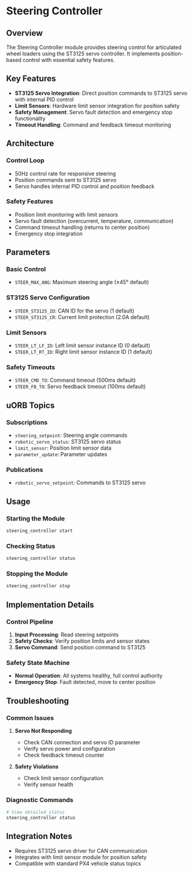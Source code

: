 # Steering Controller

## Overview

The Steering Controller module provides steering control for articulated wheel loaders using the ST3125 servo controller. It implements position-based control with essential safety features.

## Key Features

- **ST3125 Servo Integration**: Direct position commands to ST3125 servo with internal PID control
- **Limit Sensors**: Hardware limit sensor integration for position safety
- **Safety Management**: Servo fault detection and emergency stop functionality
- **Timeout Handling**: Command and feedback timeout monitoring

## Architecture

### Control Loop
- 50Hz control rate for responsive steering
- Position commands sent to ST3125 servo
- Servo handles internal PID control and position feedback

### Safety Features
- Position limit monitoring with limit sensors
- Servo fault detection (overcurrent, temperature, communication)
- Command timeout handling (returns to center position)
- Emergency stop integration

## Parameters

### Basic Control
- `STEER_MAX_ANG`: Maximum steering angle (±45° default)

### ST3125 Servo Configuration
- `STEER_ST3125_ID`: CAN ID for the servo (1 default)
- `STEER_ST3125_CR`: Current limit protection (2.0A default)

### Limit Sensors
- `STEER_LT_LF_ID`: Left limit sensor instance ID (0 default)
- `STEER_LT_RT_ID`: Right limit sensor instance ID (1 default)

### Safety Timeouts
- `STEER_CMD_TO`: Command timeout (500ms default)
- `STEER_FB_TO`: Servo feedback timeout (100ms default)

## uORB Topics

### Subscriptions
- `steering_setpoint`: Steering angle commands
- `robotic_servo_status`: ST3125 servo status
- `limit_sensor`: Position limit sensor data
- `parameter_update`: Parameter updates

### Publications
- `robotic_servo_setpoint`: Commands to ST3125 servo

## Usage

### Starting the Module
```bash
steering_controller start
```

### Checking Status
```bash
steering_controller status
```

### Stopping the Module
```bash
steering_controller stop
```

## Implementation Details

### Control Pipeline
1. **Input Processing**: Read steering setpoints
2. **Safety Checks**: Verify position limits and sensor states
3. **Servo Command**: Send position command to ST3125

### Safety State Machine
- **Normal Operation**: All systems healthy, full control authority
- **Emergency Stop**: Fault detected, move to center position

## Troubleshooting

### Common Issues

1. **Servo Not Responding**
   - Check CAN connection and servo ID parameter
   - Verify servo power and configuration
   - Check feedback timeout counter

2. **Safety Violations**
   - Check limit sensor configuration
   - Verify sensor health

### Diagnostic Commands
```bash
# View detailed status
steering_controller status
```

## Integration Notes

- Requires ST3125 servo driver for CAN communication
- Integrates with limit sensor module for position safety
- Compatible with standard PX4 vehicle status topics
